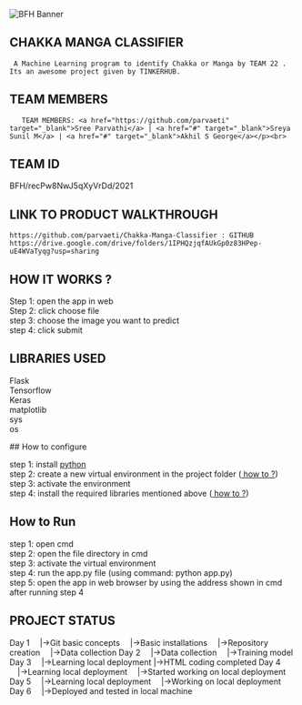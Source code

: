 ![BFH Banner](https://trello-attachments.s3.amazonaws.com/542e9c6316504d5797afbfb9/542e9c6316504d5797afbfc1/39dee8d993841943b5723510ce663233/Frame_19.png)
## CHAKKA MANGA CLASSIFIER
     A Machine Learning program to identify Chakka or Manga by TEAM 22 . Its an awesome project given by TINKERHUB.
## TEAM MEMBERS
       TEAM MEMBERS: <a href="https://github.com/parvaeti" target="_blank">Sree Parvathi</a> | <a href="#" target="_blank">Sreya Sunil M</a> | <a href="#" target="_blank">Akhil S George</a></p><br>
## TEAM ID
   BFH/recPw8NwJ5qXyVrDd/2021
## LINK TO PRODUCT WALKTHROUGH
    https://github.com/parvaeti/Chakka-Manga-Classifier : GITHUB
    https://drive.google.com/drive/folders/1IPHQzjqfAUkGp0z83HPep-uE4WVaTyqg?usp=sharing
   
## HOW IT WORKS ?
   <p>
Step 1: open the app in web<br>
Step 2: click choose file<br>
step 3: choose the image you want to predict<br>
step 4: click submit<br>
</p>

## LIBRARIES USED
  <p>
Flask<br>
Tensorflow<br>
Keras<br>
matplotlib<br>
sys<br>
os<br>
</p>
## How to configure
<p>
step 1: install <a href="https://www.python.org/"> python </a><br>
step 2: create a new virtual environment in the project folder (<a href="https://www.liquidweb.com/kb/how-to-setup-a-python-virtual-environment-on-windows-10/"> how to ?</a>)<br>
step 3: activate the environment <br>
step 4: install the required libraries mentioned above (<a href="https://packaging.python.org/tutorials/installing-packages/#use-pip-for-installing"> how to ?</a>)<br>
</p>

## How to Run
<p>
step 1: open cmd<br>
step 2: open the file directory in cmd<br>
step 3: activate the virtual environment<br>
step 4: run the app.py file (using command: python app.py)<br>
step 5: open the app in web browser by using the address shown in cmd after running step 4<br>
</p>

## PROJECT STATUS
   Day 1
 |->Git basic concepts
 |->Basic installations
 |->Repository creation
 |->Data collection
Day 2
 |->Data collection
 |->Training model
Day 3
 |->Learning local deployment 
 |->HTML coding completed
 Day 4
 |->Learning local deployment
 |->Started working on local deployment
Day 5
 |->Learning local deployment
 |->Working on local deployment
Day 6
 |->Deployed and tested in local machine
